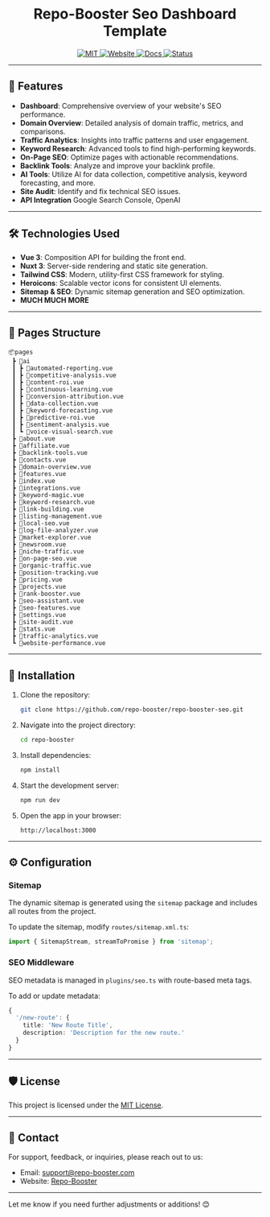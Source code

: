 <div align="center">
   
# Repo-Booster Seo Dashboard Template

<div>
  <a href="https://github.com/repo-booster/repo-booster-seo/main/LICENSE">
    <img src="https://img.shields.io/github/license/repo-booster/repo-booster?style=flat&colorA=18181B&colorB=28CF8D" alt="MIT">
  </a>

  <a href="https://app.repo-booster.com">
    <img src="https://img.shields.io/badge/Website-Repo%20Booster-18181B?style=flat&logo=google-chrome&logoColor=28CF8D&colorB=28CF8D" alt="Website">
  </a>

  <a href="https://docs.repo-booster.com">
    <img src="https://img.shields.io/badge/Docs-Repo%20Booster-18181B?style=flat&logo=readthedocs&logoColor=28CF8D&colorB=28CF8D" alt="Docs">
  </a>

  <a href="https://status.repo-booster.com">
    <img src="https://img.shields.io/badge/Status-Repo%20Booster-18181B?style=flat&logo=check-mark&logoColor=28CF8D&colorB=28CF8D" alt="Status">
  </a>
</div>

</div>

---

## 🚀 Features

- **Dashboard**: Comprehensive overview of your website's SEO performance.
- **Domain Overview**: Detailed analysis of domain traffic, metrics, and comparisons.
- **Traffic Analytics**: Insights into traffic patterns and user engagement.
- **Keyword Research**: Advanced tools to find high-performing keywords.
- **On-Page SEO**: Optimize pages with actionable recommendations.
- **Backlink Tools**: Analyze and improve your backlink profile.
- **AI Tools**: Utilize AI for data collection, competitive analysis, keyword forecasting, and more.
- **Site Audit**: Identify and fix technical SEO issues.
- **API Integration** Google Search Console, OpenAI

---

## 🛠️ Technologies Used

- **Vue 3**: Composition API for building the front end.
- **Nuxt 3**: Server-side rendering and static site generation.
- **Tailwind CSS**: Modern, utility-first CSS framework for styling.
- **Heroicons**: Scalable vector icons for consistent UI elements.
- **Sitemap & SEO**: Dynamic sitemap generation and SEO optimization.
- **MUCH MUCH MORE** 

---

## 📂 Pages Structure

```plaintext
📦pages
 ┣ 📂ai
 ┃ ┣ 📜automated-reporting.vue
 ┃ ┣ 📜competitive-analysis.vue
 ┃ ┣ 📜content-roi.vue
 ┃ ┣ 📜continuous-learning.vue
 ┃ ┣ 📜conversion-attribution.vue
 ┃ ┣ 📜data-collection.vue
 ┃ ┣ 📜keyword-forecasting.vue
 ┃ ┣ 📜predictive-roi.vue
 ┃ ┣ 📜sentiment-analysis.vue
 ┃ ┗ 📜voice-visual-search.vue
 ┣ 📜about.vue
 ┣ 📜affiliate.vue
 ┣ 📜backlink-tools.vue
 ┣ 📜contacts.vue
 ┣ 📜domain-overview.vue
 ┣ 📜features.vue
 ┣ 📜index.vue
 ┣ 📜integrations.vue
 ┣ 📜keyword-magic.vue
 ┣ 📜keyword-research.vue
 ┣ 📜link-building.vue
 ┣ 📜listing-management.vue
 ┣ 📜local-seo.vue
 ┣ 📜log-file-analyzer.vue
 ┣ 📜market-explorer.vue
 ┣ 📜newsroom.vue
 ┣ 📜niche-traffic.vue
 ┣ 📜on-page-seo.vue
 ┣ 📜organic-traffic.vue
 ┣ 📜position-tracking.vue
 ┣ 📜pricing.vue
 ┣ 📜projects.vue
 ┣ 📜rank-booster.vue
 ┣ 📜seo-assistant.vue
 ┣ 📜seo-features.vue
 ┣ 📜settings.vue
 ┣ 📜site-audit.vue
 ┣ 📜stats.vue
 ┣ 📜traffic-analytics.vue
 ┗ 📜website-performance.vue
```

---

## 🔧 Installation

1. Clone the repository:
   ```bash
   git clone https://github.com/repo-booster/repo-booster-seo.git
   ```
2. Navigate into the project directory:
   ```bash
   cd repo-booster
   ```
3. Install dependencies:
   ```bash
   npm install
   ```
4. Start the development server:
   ```bash
   npm run dev
   ```
5. Open the app in your browser:
   ```
   http://localhost:3000
   ```

---

## ⚙️ Configuration

### Sitemap
The dynamic sitemap is generated using the `sitemap` package and includes all routes from the project.

To update the sitemap, modify `routes/sitemap.xml.ts`:
```typescript
import { SitemapStream, streamToPromise } from 'sitemap';
```

### SEO Middleware
SEO metadata is managed in `plugins/seo.ts` with route-based meta tags.

To add or update metadata:
```typescript
{
  '/new-route': {
    title: 'New Route Title',
    description: 'Description for the new route.'
  }
}
```

---

## 🛡️ License

This project is licensed under the [MIT License](LICENSE).

---

## 📧 Contact

For support, feedback, or inquiries, please reach out to us:
- Email: support@repo-booster.com
- Website: [Repo-Booster](https://app.repo-booster.com)

---

Let me know if you need further adjustments or additions! 😊
